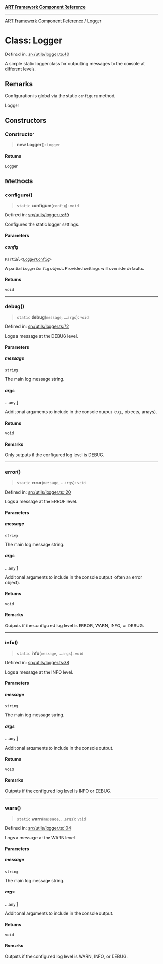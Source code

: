 [**ART Framework Component Reference**](../README.md)

***

[ART Framework Component Reference](../README.md) / Logger

# Class: Logger

Defined in: [src/utils/logger.ts:49](https://github.com/hashangit/ART/blob/1e49ae91e230443ba790ac800658233963b3d60c/src/utils/logger.ts#L49)

A simple static logger class for outputting messages to the console at different levels.

## Remarks

Configuration is global via the static `configure` method.

 Logger

## Constructors

### Constructor

> **new Logger**(): `Logger`

#### Returns

`Logger`

## Methods

### configure()

> `static` **configure**(`config`): `void`

Defined in: [src/utils/logger.ts:59](https://github.com/hashangit/ART/blob/1e49ae91e230443ba790ac800658233963b3d60c/src/utils/logger.ts#L59)

Configures the static logger settings.

#### Parameters

##### config

`Partial`\<[`LoggerConfig`](../interfaces/LoggerConfig.md)\>

A partial `LoggerConfig` object. Provided settings will override defaults.

#### Returns

`void`

***

### debug()

> `static` **debug**(`message`, ...`args`): `void`

Defined in: [src/utils/logger.ts:72](https://github.com/hashangit/ART/blob/1e49ae91e230443ba790ac800658233963b3d60c/src/utils/logger.ts#L72)

Logs a message at the DEBUG level.

#### Parameters

##### message

`string`

The main log message string.

##### args

...`any`[]

Additional arguments to include in the console output (e.g., objects, arrays).

#### Returns

`void`

#### Remarks

Only outputs if the configured log level is DEBUG.

***

### error()

> `static` **error**(`message`, ...`args`): `void`

Defined in: [src/utils/logger.ts:120](https://github.com/hashangit/ART/blob/1e49ae91e230443ba790ac800658233963b3d60c/src/utils/logger.ts#L120)

Logs a message at the ERROR level.

#### Parameters

##### message

`string`

The main log message string.

##### args

...`any`[]

Additional arguments to include in the console output (often an error object).

#### Returns

`void`

#### Remarks

Outputs if the configured log level is ERROR, WARN, INFO, or DEBUG.

***

### info()

> `static` **info**(`message`, ...`args`): `void`

Defined in: [src/utils/logger.ts:88](https://github.com/hashangit/ART/blob/1e49ae91e230443ba790ac800658233963b3d60c/src/utils/logger.ts#L88)

Logs a message at the INFO level.

#### Parameters

##### message

`string`

The main log message string.

##### args

...`any`[]

Additional arguments to include in the console output.

#### Returns

`void`

#### Remarks

Outputs if the configured log level is INFO or DEBUG.

***

### warn()

> `static` **warn**(`message`, ...`args`): `void`

Defined in: [src/utils/logger.ts:104](https://github.com/hashangit/ART/blob/1e49ae91e230443ba790ac800658233963b3d60c/src/utils/logger.ts#L104)

Logs a message at the WARN level.

#### Parameters

##### message

`string`

The main log message string.

##### args

...`any`[]

Additional arguments to include in the console output.

#### Returns

`void`

#### Remarks

Outputs if the configured log level is WARN, INFO, or DEBUG.
